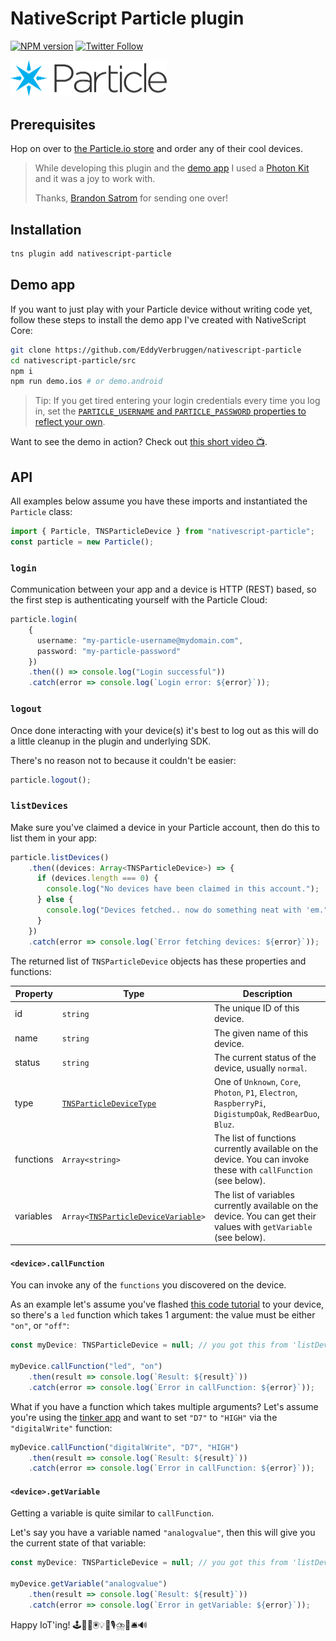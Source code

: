 # NativeScript Particle plugin

[![NPM version][npm-image]][npm-url]
[![Twitter Follow][twitter-image]][twitter-url]

[build-status]:https://travis-ci.org/EddyVerbruggen/nativescript-particle.svg?branch=master
[build-url]:https://travis-ci.org/EddyVerbruggen/nativescript-particle
[npm-image]:https://img.shields.io/npm/v/nativescript-particle.svg
[npm-url]:https://npmjs.org/package/nativescript-particle
[downloads-image]:https://img.shields.io/npm/dm/nativescript-particle.svg
[twitter-image]:https://img.shields.io/twitter/follow/eddyverbruggen.svg?style=social&label=Follow%20me
[twitter-url]:https://twitter.com/eddyverbruggen

<img src="https://github.com/EddyVerbruggen/nativescript-particle/raw/master/demo/app/images/particle-logo.png" width="250px" alt="Particle.io logo"/><br/>

## Prerequisites
Hop on over to [the Particle.io store](https://store.particle.io) and order any of their cool devices.

> While developing this plugin and the [demo app](demo/) I used a [Photon Kit](https://store.particle.io/collections/photon) and it was a joy to work with.
>
> Thanks, [Brandon Satrom](https://twitter.com/BrandonSatrom) for sending one over!

## Installation
```bash
tns plugin add nativescript-particle
```

## Demo app
If you want to just play with your Particle device without writing code yet,
follow these steps to install the demo app I've created with NativeScript Core:

```bash
git clone https://github.com/EddyVerbruggen/nativescript-particle
cd nativescript-particle/src
npm i
npm run demo.ios # or demo.android
``` 

> Tip: If you get tired entering your login credentials every time you log in, set the [`PARTICLE_USERNAME` and `PARTICLE_PASSWORD` properties to reflect your own](https://github.com/EddyVerbruggen/nativescript-particle/blob/618dea7d0a5d3c1cd9cb287e70142375547faa60/demo/app/main-view-model.ts#L7-L8).

Want to see the demo in action? Check out [this short video 📺](https://www.youtube.com/watch?v=c49mXdduyMo).

## API
All examples below assume you have these imports and instantiated the `Particle` class:
 
```typescript
import { Particle, TNSParticleDevice } from "nativescript-particle";
const particle = new Particle();
```

### `login`
Communication between your app and a device is HTTP (REST) based,
so the first step is authenticating yourself with the Particle Cloud:

```typescript
particle.login(
    {
      username: "my-particle-username@mydomain.com",
      password: "my-particle-password"
    })
    .then(() => console.log("Login successful"))
    .catch(error => console.log(`Login error: ${error}`));
```

### `logout`
Once done interacting with your device(s) it's best to log out as this will do a little cleanup in the plugin and underlying SDK.

There's no reason not to because it couldn't be easier:

```typescript
particle.logout();
```

### `listDevices`
Make sure you've claimed a device in your Particle account, then do this to list them in your app:

```typescript
particle.listDevices()
    .then((devices: Array<TNSParticleDevice>) => {
      if (devices.length === 0) {
        console.log("No devices have been claimed in this account.");
      } else {
        console.log("Devices fetched.. now do something neat with 'em.");
      }
    })
    .catch(error => console.log(`Error fetching devices: ${error}`));
```

The returned list of `TNSParticleDevice` objects has these properties and functions:

| Property | Type | Description |
| --- | --- | --- |
| id | `string` | The unique ID of this device. |
| name | `string` | The given name of this device. |
| status | `string` | The current status of the device, usually `normal`. |
| type | [`TNSParticleDeviceType`](https://github.com/EddyVerbruggen/nativescript-particle/blob/618dea7d0a5d3c1cd9cb287e70142375547faa60/src/particle.common.ts#L1-L10) | One of `Unknown`, `Core`, `Photon`, `P1`, `Electron`, `RaspberryPi`, `DigistumpOak`, `RedBearDuo`, `Bluz`. |
| functions | `Array<string>` | The list of functions currently available on the device. You can invoke these with `callFunction` (see below). |
| variables | `Array<`[`TNSParticleDeviceVariable`](https://github.com/EddyVerbruggen/nativescript-particle/blob/618dea7d0a5d3c1cd9cb287e70142375547faa60/src/particle.common.ts#L38-L41)`>` | The list of variables currently available on the device. You can get their values with `getVariable` (see below). |

#### `<device>.callFunction`
You can invoke any of the `functions` you discovered on the device.

As an example let's assume you've flashed [this code tutorial](https://docs.particle.io/guide/getting-started/examples/photon/#read-your-photoresistor-function-and-variable) to your device,
so there's a `led` function which takes 1 argument: the value must be either `"on"`, or `"off"`:

```typescript
const myDevice: TNSParticleDevice = null; // you got this from 'listDevices'

myDevice.callFunction("led", "on")
    .then(result => console.log(`Result: ${result}`))
    .catch(error => console.log(`Error in callFunction: ${error}`));
```

What if you have a function which takes multiple arguments? Let's assume you're using the [tinker app](https://docs.particle.io/guide/getting-started/examples/photon/#tinker) and want to set `"D7"` to `"HIGH"` via the `"digitalWrite"` function:

```typescript
myDevice.callFunction("digitalWrite", "D7", "HIGH")
    .then(result => console.log(`Result: ${result}`))
    .catch(error => console.log(`Error in callFunction: ${error}`));
```

#### `<device>.getVariable`
Getting a variable is quite similar to `callFunction`.

Let's say you have a variable named `"analogvalue"`, then this will give you the current state of that variable:

```typescript
const myDevice: TNSParticleDevice = null; // you got this from 'listDevices'

myDevice.getVariable("analogvalue")
    .then(result => console.log(`Result: ${result}`))
    .catch(error => console.log(`Error in getVariable: ${error}`));
```

Happy IoT'ing! 🕹🤖🚪🖲💡📸🎙⛈🚦🛎🔊
